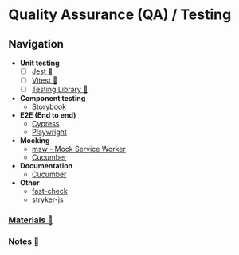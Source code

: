 # Quality Assurance (QA) / Testing

## Navigation

- **Unit testing**
  - [ ] [Jest 📂](./unit-testing/topics/jest/readme.md)
  - [ ] [Vitest 📂](./unit-testing/topics/vitest/readme.md)
  - [ ] [Testing Library 📂](./unit-testing/topics/testing-library/readme.md)
- **Component testing**
  - [Storybook](https://www.google.com/url?sa=t&rct=j&q=&esrc=s&source=web&cd=&cad=rja&uact=8&ved=2ahUKEwj0p-3P65SFAxVTGBAIHcWbAXEQFnoECAcQAQ&url=https%3A%2F%2Fstorybook.js.org%2F&usg=AOvVaw3yFiehIItinYyB9pHN8YIy&opi=89978449)
- **E2E (End to end)**
  - [Cypress](https://www.cypress.io/)
  - [Playwright](https://playwright.dev)
- **Mocking**
  - [msw - Mock Service Worker](https://github.com/mswjs/msw)
  - [Cucumber](https://cucumber.io/)
- **Documentation**
  - [Cucumber](https://cucumber.io/)
- **Other**
  - [fast-check](https://github.com/dubzzz/fast-check)
  - [stryker-js](https://github.com/stryker-mutator/stryker-js)

### [Materials 📂](./materials.md)

### [Notes 📂](./notes.md)
